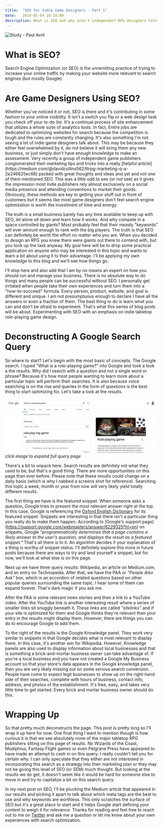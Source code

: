 ```yaml
---
title:  "SEO for Indie Game Designers - Part 1"
date:   2019-05-04 10:18:00
description: What is SEO and why aren't independent RPG designers talking about it?
---
```


![Study - Paul Avril](https://fantasyrobotfighter.github.io/assets/images/Study.jpg)

<h1>What is SEO?</h1>
Search Engine Optimization (or SEO) is the unremitting practice of trying to increase your online traffic by making your website more relevant to search engines (but mostly Google). 

<h1>Are Game Designers Using SEO?</h1>
Whether you've noticed it or not, SEO is there and it's contributing in some fashion to your online visibility. It isn't a switch you flip or a web design task you check off your to-do list. It's a continual process of site enhancement that utilizes a whole suite of analytics tools. In fact, Entire jobs are dedicated to optimizing websites for search because the competition is tough and the rules are constantly changing. It's also something I'm not seeing a lot of indie game designers talk about. This may be because they either feel overwhelmed by it, do not believe it will bring them any new business, or just simply don't have enough knowledge to make an assessment. Very recently a group of independent game publishers conglomerated their marketing tips and tricks into a really [helpful article](https://medium.com/@davidcollins562/ttrpg-marketing-q-a-2e246625ec66) packed with great thoughts and ideas and yet and not one of them mentioned SEO. This was a little odd to see (or not see) as it gives the impression most indie publishers rely almost exclusively on a social media presence and attending conventions to market their goods. Obviously, these methods are key to getting your stuff out in front of customers but it seems like most game designers don't feel search engine optimization is worth the investment of time and energy.

The truth is a small business barely has any time available to keep up with SEO, let alone sit down and learn how it works. And why compete in a space controlled by giants? Most probably feel that their measly "keywords" will ever amount enough to rank with the big players. The truth is that SEO can definitely be worth the effort no matter who you are. When you decided to design an RPG you knew there were giants out there to contend with, but you took up the task anyway. My goal here will be to drop some practical application on anyone who may be interested in this topic and wants to learn a bit about using it to their advantage. I'll be applying my own knowledge to this blog and we'll see how things go.

I'll stop here and also add that I am by no means an expert on how you should run and manage your business. There is no absolute way to do things and many people can be successful without SEO. I personally get irritated when people take their own experiences and turn them into a "how-to-succeed" formula. Every person, product, website, and goal is different and unique. I am not presumptuous enough to declare I have all the answers or even a fraction of them. The best thing to do is learn what you can and don't be afraid to experiment. That's what this series of blog posts will be about. Experimenting with SEO with an emphasis on indie tabletop role-playing game design.

<h1>Deconstructing A Google Search Query</h1>
So where to start? Let's begin with the most basic of concepts. The Google search. I typed "What is a role-playing game?" into Google and took a look a the results. Why did I search with a question and not a single word or phrase? Because it's how most people wanting to learn more about a particular topic will perform their searches. It is also because voice searching is on the rise and queries in the form of questions is the best thing to start optimizing for. Let's take a look at the results.

[![What is a role-playing game?](/assets/images/QueryThumb.jpg)](https://www.fantasyrobotfighter.com/assets/images/Google-WhatIsARolePlayingGame.png)
*click image to expand full query page*

There's a bit to unpack here. Search results are definitely not what they used to be, but that's a good thing. There are more opportunities on this page than ever before. Please note that these results could change on a daily basis (which is why I nabbed a screens shot for reference). Searching this topic a week, month or year from now will very likely yield totally different results.

The first thing we have is the featured snippet. When someone asks a question, Google tries to present the most relevant answer right at the top. In this case, Google is referencing the [Oxford English Dictionary](https://en.oxforddictionaries.com/definition/role-playing_game) for its featured snippet. Snippets are interesting in that there isn't a particular thing you really do to make them happen. According to [Google's support page] (https://support.google.com/webmasters/answer/6229325?hl=en) on snippets, Google _"programmatically determines that a page contains a likely answer to the user's question, and displays the result as a featured snippet."_ That's all there is to it. An algorithm decides if your explanation of a thing is worthy of snippet status. I'll definitely explore this more in future posts because there are ways to try and land yourself a snippet, but for now, we'll look at what else is on this page.

Next up we have three query results: Wikipedia, an article on Medium.com, and an entry on Technopedia. After that, we have the PAA or _"People Also Ask"_ box, which is an accordion of related questions based on other popular queries surrounding the same topic. I hear some of them can expand forever. That's dark magic if you ask me.

After the PAA is some relevant news stories and then a link to a YouTube video. After the YouTube link is another interesting result where a series of smaller links sit snuggly beneath it. These links are called _"sitelinks"_ and if your site is optimized for them and Google thinks they're relevant then your entry in the results might display them. However, there are things you can do to encourage Google to add them.

To the right of the results is the Google Knowledge panel. They work very similar to snippets in that Google decides what is most relevant to display there. In this case, it's another win for Wikipedia. However, Knowledge panels are also used to display information about local businesses and that is something a brick-and-mortar business owner can take advantage of. If you're a local business and you have not created a Google My Business account so that your store's data appears in the Google knowledge panel, then you are very likely missing out on some serious search conversion. People have come to expect legit businesses to show up on the right-hand side of their searches, complete with hours of business, contact info, address, and photos of the establishment. It's free, easy, and takes very little time to get started. Every brick and mortar business owner should do this. 

<h1>Wrapping Up</h1>
So that pretty much deconstructs the page. This post is pretty long so I'll wrap it up here for now. One final thing I want to mention though is how curious it is that we see absolutely none of the major tabletop RPG publishers sitting on this page of results. No Wizards of the Coast, Modiphius, Fantasy Flight games or even Pelgrane Press have appeared to have made an attempt to cash in on this query. I really couldn't tell you for certain why. I can only speculate that they either are not interested in incorporating this search as a strategy into their marketing plan or they may not be giving this level of SEO (or SEM) much thought. But looking at the results we do get, it doesn't seem like it would be hard for someone else to move in and try to capitalize a bit on this search query. 

In my next post on SEO, I'll be plucking the Medium article that appeared in our results and picking it apart to talk about which meta tags are the best to use and why keywords are worthless. This only scratches the surface of SEO but it's a great place to start and it helps Google start defining your content to weigh it for relevance. Thanks for reading and feel free to reach out to me on [Twitter](https://twitter.com/FantasyBotFight) and ask me a question or let me know about your own experiences with search optimization.



[jekyll-gh]: https://github.com/mojombo/jekyll
[jekyll]:    http://jekyllrb.com
